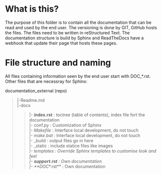 # What is this?
The purpose of this folder is to contain all the documentation that can be read and used by the end user. 
The versioning is done by GIT, GitHub hosts the files. The files need to be written in reStructured Text. 
The documentation structure is build by Sphinx and ReadTheDocs have a webhook that update their page that hosts these pages. 

# File structure and naming
All files containing information seen by the end user start with DOC_*.rst. 
Other files that are necessray for Sphinx:

documentation_external (repo)  

> |-Readme.md  
> |-docs  
>
> > |- **index.rst** : toctree (table of contents), index file fort the documentation  
> > |- conf.py : Customization of Sphinx  
> > |- *Makefile* : Interface local development, do not touch  
> > |- *make.bat* : Interface local development, do not touch  
> > |- _build : output files go in here  
> > |- _static : include statice files like images  
> > |- _templates : Override Sphinx templates to customise look and feel  
> > |- **support.rst**  : Own documentation  
> > |- **DOC_*.rst**  : Own documentation  
